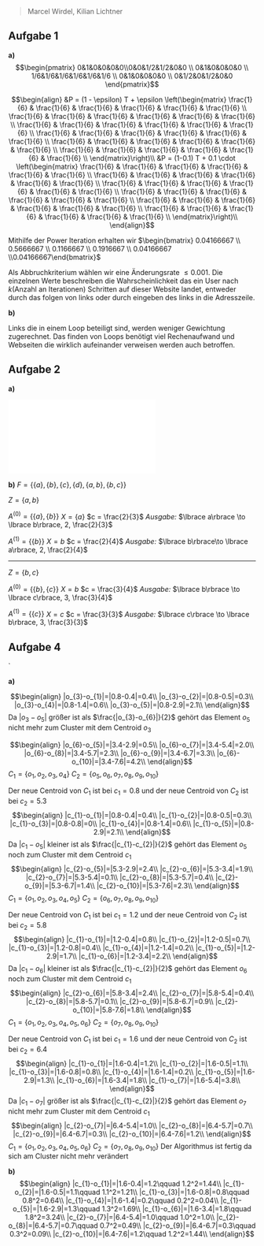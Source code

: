 
> Marcel Wirdel, Kilian Lichtner

## Aufgabe 1
__a)__
$$\begin{pmatrix} 0&1&0&0&0&0\\0&0&1/2&1/2&0&0 \\ 0&1&0&0&0&0 \\ 1/6&1/6&1/6&1/6&1/6&1/6 \\ 0&1&0&0&0&0 \\ 0&1/2&0&1/2&0&0 \end{pmatrix}$$

$$\begin{align}
&P = (1 - \epsilon) T + \epsilon \left(\begin{matrix}
\frac{1}{6} & \frac{1}{6} & \frac{1}{6} & \frac{1}{6} & \frac{1}{6} & \frac{1}{6} \\
\frac{1}{6} & \frac{1}{6} & \frac{1}{6} & \frac{1}{6} & \frac{1}{6} & \frac{1}{6} \\
\frac{1}{6} & \frac{1}{6} & \frac{1}{6} & \frac{1}{6} & \frac{1}{6} & \frac{1}{6} \\
\frac{1}{6} & \frac{1}{6} & \frac{1}{6} & \frac{1}{6} & \frac{1}{6} & \frac{1}{6} \\
\frac{1}{6} & \frac{1}{6} & \frac{1}{6} & \frac{1}{6} & \frac{1}{6} & \frac{1}{6} \\
\frac{1}{6} & \frac{1}{6} & \frac{1}{6} & \frac{1}{6} & \frac{1}{6} & \frac{1}{6} \\
\end{matrix}\right)\\
&P = (1-0.1) T + 0.1 \cdot \left(\begin{matrix}
\frac{1}{6} & \frac{1}{6} & \frac{1}{6} & \frac{1}{6} & \frac{1}{6} & \frac{1}{6} \\
\frac{1}{6} & \frac{1}{6} & \frac{1}{6} & \frac{1}{6} & \frac{1}{6} & \frac{1}{6} \\
\frac{1}{6} & \frac{1}{6} & \frac{1}{6} & \frac{1}{6} & \frac{1}{6} & \frac{1}{6} \\
\frac{1}{6} & \frac{1}{6} & \frac{1}{6} & \frac{1}{6} & \frac{1}{6} & \frac{1}{6} \\
\frac{1}{6} & \frac{1}{6} & \frac{1}{6} & \frac{1}{6} & \frac{1}{6} & \frac{1}{6} \\
\frac{1}{6} & \frac{1}{6} & \frac{1}{6} & \frac{1}{6} & \frac{1}{6} & \frac{1}{6} \\
\end{matrix}\right)\\
\end{align}$$


Mithilfe der Power Iteration erhalten wir $\begin{bmatrix} 0.04166667 \\ 0.5666667 \\ 0.1166667 \\ 0.1916667 \\ 0.04166667 \\0.04166667\end{bmatrix}$

Als Abbruchkriterium wählen wir eine Änderungsrate $\leq 0.001$.
Die einzelnen Werte beschreiben die Wahrscheinlichkeit das ein User nach $k$(Anzahl an Iterationen) Schritten auf dieser Website landet, entweder durch das folgen von links oder durch eingeben des links in die Adresszeile.

__b)__

Links die in einem Loop beteiligt sind, werden weniger Gewichtung zugerechnet. Das finden von Loops benötigt viel Rechenaufwand und Webseiten die wirklich aufeinander verweisen werden auch betroffen.

## Aufgabe 2
__a)__

![apriori.excalidraw|1000](apriori.excalidraw.md)

__b)__
$F = \lbrace \lbrace a\rbrace, \lbrace b\rbrace, \lbrace c\rbrace, \lbrace d\rbrace, \lbrace a, b\rbrace, \lbrace b, c\rbrace\rbrace$


$Z = \lbrace a, b\rbrace$


$A^{(0)} = \lbrace \lbrace a\rbrace, \lbrace b\rbrace\rbrace$
$X = \lbrace a\rbrace$
$c = \frac{2}{3}$
_Ausgabe:_ $\lbrace a\rbrace \to \lbrace b\rbrace, 2, \frac{2}{3}$

$A^{(1)} = \lbrace\lbrace b \rbrace\rbrace$
$X = b$
$c = \frac{2}{4}$
_Ausgabe:_ $\lbrace b\rbrace\to \lbrace a\rbrace, 2, \frac{2}{4}$

---

$Z = \lbrace b, c\rbrace$

$A^{(0)} = \lbrace \lbrace b\rbrace, \lbrace c\rbrace\rbrace$
$X = {b}$
$c = \frac{3}{4}$
_Ausgabe:_ $\lbrace b\rbrace \to \lbrace c\rbrace, 3, \frac{3}{4}$

$A^{(1)} = \lbrace \lbrace c\rbrace\rbrace$
$X = {c}$
$c = \frac{3}{3}$
_Ausgabe:_ $\lbrace c\rbrace \to \lbrace b\rbrace, 3, \frac{3}{3}$

## Aufgabe 4

`

__a)__

$$\begin{align}
|o_{3}-o_{1}|=|0.8-0.4|=0.4\\
|o_{3}-o_{2}|=|0.8-0.5|=0.3\\
|o_{3}-o_{4}|=|0.8-1.4|=0.6\\
|o_{3}-o_{5}|=|0.8-2.9|=2.1\\
\end{align}$$
Da $|o_{3}-o_{5}|$ größer ist als $\frac{|o_{3}-o_{6}|}{2}$ gehört das Element $o_5$ nicht mehr zum Cluster mit dem Centroid $o_3$
 
$$\begin{align}
|o_{6}-o_{5}|=|3.4-2.9|=0.5\\
|o_{6}-o_{7}|=|3.4-5.4|=2.0\\
|o_{6}-o_{8}|=|3.4-5.7|=2.3\\
|o_{6}-o_{9}|=|3.4-6.7|=3.3\\
|o_{6}-o_{10}|=|3.4-7.6|=4.2\\
\end{align}$$
$C_{1}=\lbrace o_{1},o_{2},o_3,o_{4}\rbrace$ 
$C_{2}=\lbrace o_5,o_6,o_7,o_8,o_9,o_{10}\rbrace$

Der neue Centroid von $C_1$ ist bei $c_1=0.8$ und der neue Centroid von $C_2$ ist bei $c_2=5.3$
$$\begin{align}
|c_{1}-o_{1}|=|0.8-0.4|=0.4\\
|c_{1}-o_{2}|=|0.8-0.5|=0.3\\
|c_{1}-o_{3}|=|0.8-0.8|=0\\
|c_{1}-o_{4}|=|0.8-1.4|=0.6\\
|c_{1}-o_{5}|=|0.8-2.9|=2.1\\
\end{align}$$
Da $|c_{1}-o_{5}|$ kleiner ist als $\frac{|c_{1}-c_{2}|}{2}$ gehört das Element $o_5$ noch zum Cluster mit dem Centroid $c_1$
$$\begin{align}
|c_{2}-o_{5}|=|5.3-2.9|=2.4\\
|c_{2}-o_{6}|=|5.3-3.4|=1.9\\
|c_{2}-o_{7}|=|5.3-5.4|=0.1\\
|c_{2}-o_{8}|=|5.3-5.7|=0.4\\
|c_{2}-o_{9}|=|5.3-6.7|=1.4\\
|c_{2}-o_{10}|=|5.3-7.6|=2.3\\
\end{align}$$
$C_{1}=\lbrace o_{1},o_{2},o_3,o_{4},o_5\rbrace$ 
$C_{2}=\lbrace o_6,o_7,o_8,o_9,o_{10}\rbrace$

Der neue Centroid von $C_1$ ist bei $c_1=1.2$ und der neue Centroid von $C_2$ ist bei $c_2=5.8$
$$\begin{align}
|c_{1}-o_{1}|=|1.2-0.4|=0.8\\
|c_{1}-o_{2}|=|1.2-0.5|=0.7\\
|c_{1}-o_{3}|=|1.2-0.8|=0.4\\
|c_{1}-o_{4}|=|1.2-1.4|=0.2\\
|c_{1}-o_{5}|=|1.2-2.9|=1.7\\
|c_{1}-o_{6}|=|1.2-3.4|=2.2\\
\end{align}$$
Da $|c_{1}-o_{6}|$ kleiner ist als $\frac{|c_{1}-c_{2}|}{2}$ gehört das Element $o_6$ noch zum Cluster mit dem Centroid $c_1$
$$\begin{align}
|c_{2}-o_{6}|=|5.8-3.4|=2.4\\
|c_{2}-o_{7}|=|5.8-5.4|=0.4\\
|c_{2}-o_{8}|=|5.8-5.7|=0.1\\
|c_{2}-o_{9}|=|5.8-6.7|=0.9\\
|c_{2}-o_{10}|=|5.8-7.6|=1.8\\
\end{align}$$
$C_{1}=\lbrace o_{1},o_{2},o_3,o_{4},o_5,o_6\rbrace$ 
$C_{2}=\lbrace o_7,o_8,o_9,o_{10}\rbrace$

Der neue Centroid von $C_1$ ist bei $c_1=1.6$ und der neue Centroid von $C_2$ ist bei $c_2=6.4$
$$\begin{align}
|c_{1}-o_{1}|=|1.6-0.4|=1.2\\
|c_{1}-o_{2}|=|1.6-0.5|=1.1\\
|c_{1}-o_{3}|=|1.6-0.8|=0.8\\
|c_{1}-o_{4}|=|1.6-1.4|=0.2\\
|c_{1}-o_{5}|=|1.6-2.9|=1.3\\
|c_{1}-o_{6}|=|1.6-3.4|=1.8\\
|c_{1}-o_{7}|=|1.6-5.4|=3.8\\
\end{align}$$
Da $|c_{1}-o_{7}|$ größer ist als $\frac{|c_{1}-c_{2}|}{2}$ gehört das Element $o_7$ nicht mehr zum Cluster mit dem Centroid $c_1$
$$\begin{align}
|c_{2}-o_{7}|=|6.4-5.4|=1.0\\
|c_{2}-o_{8}|=|6.4-5.7|=0.7\\
|c_{2}-o_{9}|=|6.4-6.7|=0.3\\
|c_{2}-o_{10}|=|6.4-7.6|=1.2\\
\end{align}$$
$C_{1}=\lbrace o_{1},o_{2},o_3,o_{4},o_5,o_6\rbrace$ 
$C_{2}=\lbrace o_7,o_8,o_9,o_{10}\rbrace$
Der Algorithmus ist fertig da sich am Cluster nicht mehr verändert

__b)__
$$\begin{align}
|c_{1}-o_{1}|=|1.6-0.4|=1.2\qquad 1.2^2=1.44\\
|c_{1}-o_{2}|=|1.6-0.5|=1.1\qquad 1.1^2=1.21\\
|c_{1}-o_{3}|=|1.6-0.8|=0.8\qquad 0.8^2=0.64\\
|c_{1}-o_{4}|=|1.6-1.4|=0.2\qquad 0.2^2=0.04\\
|c_{1}-o_{5}|=|1.6-2.9|=1.3\qquad 1.3^2=1.69\\
|c_{1}-o_{6}|=|1.6-3.4|=1.8\qquad 1.8^2=3.24\\
|c_{2}-o_{7}|=|6.4-5.4|=1.0\qquad 1.0^2=1.0\\
|c_{2}-o_{8}|=|6.4-5.7|=0.7\qquad 0.7^2=0.49\\
|c_{2}-o_{9}|=|6.4-6.7|=0.3\qquad 0.3^2=0.09\\
|c_{2}-o_{10}|=|6.4-7.6|=1.2\qquad 1.2^2=1.44\\
\end{align}$$

